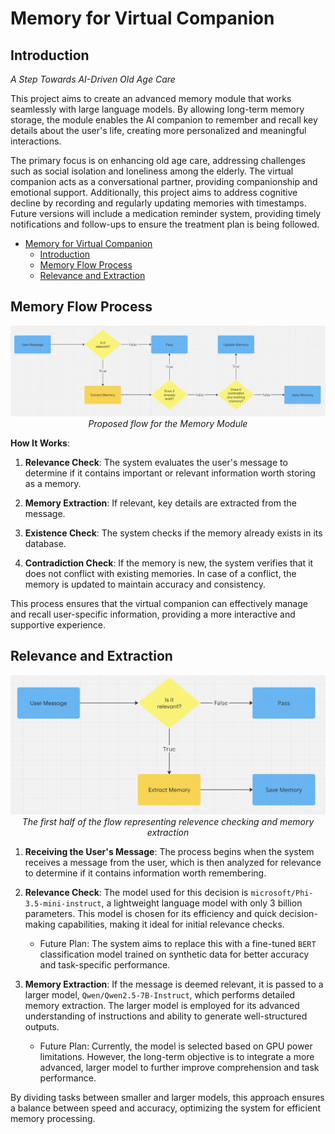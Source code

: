 # Memory for Virtual Companion

## Introduction

*A Step Towards AI-Driven Old Age Care*

This project aims to create an advanced memory module that works seamlessly with large language models. By allowing long-term memory storage, the module enables the AI companion to remember and recall key details about the user's life, creating more personalized and meaningful interactions.

The primary focus is on enhancing old age care, addressing challenges such as social isolation and loneliness among the elderly. The virtual companion acts as a conversational partner, providing companionship and emotional support. Additionally, this project aims to address cognitive decline by recording and regularly updating memories with timestamps. Future versions will include a medication reminder system, providing timely notifications and follow-ups to ensure the treatment plan is being followed.

- [Memory for Virtual Companion](#memory-for-virtual-companion)
  - [Introduction](#introduction)
  - [Memory Flow Process](#memory-flow-process)
  - [Relevance and Extraction](#relevance-and-extraction)

## Memory Flow Process

<p align="center">
  <img src="./images/flow.png"/>
  <br>
  <em>Proposed flow for the Memory Module</em>
</p>

**How It Works**:

1. **Relevance Check**:
The system evaluates the user's message to determine if it contains important or relevant information worth storing as a memory.

2. **Memory Extraction**:
If relevant, key details are extracted from the message.

3. **Existence Check**:
The system checks if the memory already exists in its database.

4. **Contradiction Check**: If the memory is new, the system verifies that it does not conflict with existing memories. In case of a conflict, the memory is updated to maintain accuracy and consistency.

This process ensures that the virtual companion can effectively manage and recall user-specific information, providing a more interactive and supportive experience.

## Relevance and Extraction

<p align="center">
  <img src="./images/relevance_extraction.png"/>
  <br>
  <em>The first half of the flow representing relevence checking and memory extraction</em>
</p>

1. **Receiving the User's Message**: The process begins when the system receives a message from the user, which is then analyzed for relevance to determine if it contains information worth remembering.

2. **Relevance Check**: The model used for this decision is `microsoft/Phi-3.5-mini-instruct`, a lightweight language model with only 3 billion parameters. This model is chosen for its efficiency and quick decision-making capabilities, making it ideal for initial relevance checks.

    - Future Plan: The system aims to replace this with a fine-tuned `BERT` classification model trained on synthetic data for better accuracy and task-specific performance.

3. **Memory Extraction**: If the message is deemed relevant, it is passed to a larger model, `Qwen/Qwen2.5-7B-Instruct`, which performs detailed memory extraction. The larger model is employed for its advanced understanding of instructions and ability to generate well-structured outputs.

    - Future Plan: Currently, the model is selected based on GPU power limitations. However, the long-term objective is to integrate a more advanced, larger model to further improve comprehension and task performance.

By dividing tasks between smaller and larger models, this approach ensures a balance between speed and accuracy, optimizing the system for efficient memory processing.